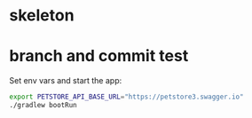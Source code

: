 # skeleton
# branch and commit test

Set env vars and start the app:
```sh
export PETSTORE_API_BASE_URL="https://petstore3.swagger.io"
./gradlew bootRun
```